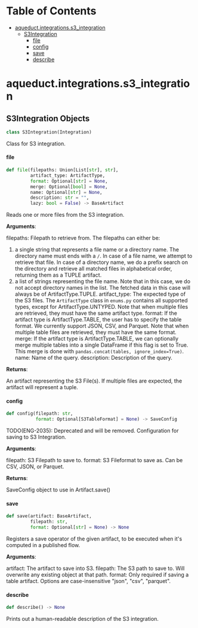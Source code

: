 # Table of Contents

* [aqueduct.integrations.s3\_integration](#aqueduct.integrations.s3_integration)
  * [S3Integration](#aqueduct.integrations.s3_integration.S3Integration)
    * [file](#aqueduct.integrations.s3_integration.S3Integration.file)
    * [config](#aqueduct.integrations.s3_integration.S3Integration.config)
    * [save](#aqueduct.integrations.s3_integration.S3Integration.save)
    * [describe](#aqueduct.integrations.s3_integration.S3Integration.describe)

<a id="aqueduct.integrations.s3_integration"></a>

# aqueduct.integrations.s3\_integration

<a id="aqueduct.integrations.s3_integration.S3Integration"></a>

## S3Integration Objects

```python
class S3Integration(Integration)
```

Class for S3 integration.

<a id="aqueduct.integrations.s3_integration.S3Integration.file"></a>

#### file

```python
def file(filepaths: Union[List[str], str],
         artifact_type: ArtifactType,
         format: Optional[str] = None,
         merge: Optional[bool] = None,
         name: Optional[str] = None,
         description: str = "",
         lazy: bool = False) -> BaseArtifact
```

Reads one or more files from the S3 integration.

**Arguments**:

  filepaths:
  Filepath to retrieve from. The filepaths can either be:
  1) a single string that represents a file name or a directory name. The directory
  name must ends with a `/`. In case of a file name, we attempt to retrieve that file.
  In case of a directory name, we do a prefix search on the directory and retrieve
  all matched files in alphabetical order, returning them as a TUPLE artifact.
  2) a list of strings representing the file name. Note that in this case, we do not
  accept directory names in the list. The fetched data in this case will always be of
  ArtifactType.TUPLE.
  artifact_type:
  The expected type of the S3 files. The `ArtifactType` class in `enums.py` contains all
  supported types, except for ArtifactType.UNTYPED. Note that when multiple files are
  retrieved, they must have the same artifact type.
  format:
  If the artifact type is ArtifactType.TABLE, the user has to specify the table format.
  We currently support JSON, CSV, and Parquet. Note that when multiple table files are
  retrieved, they must have the same format.
  merge:
  If the artifact type is ArtifactType.TABLE, we can optionally merge multiple tables
  into a single DataFrame if this flag is set to True. This merge is done with
  `pandas.concat(tables, ignore_index=True)`.
  name:
  Name of the query.
  description:
  Description of the query.
  

**Returns**:

  An artifact representing the S3 File(s). If multiple files are expected, the artifact
  will represent a tuple.

<a id="aqueduct.integrations.s3_integration.S3Integration.config"></a>

#### config

```python
def config(filepath: str,
           format: Optional[S3TableFormat] = None) -> SaveConfig
```

TODO(ENG-2035): Deprecated and will be removed.
Configuration for saving to S3 Integration.

**Arguments**:

  filepath:
  S3 Filepath to save to.
  format:
  S3 Fileformat to save as. Can be CSV, JSON, or Parquet.

**Returns**:

  SaveConfig object to use in Artifact.save()

<a id="aqueduct.integrations.s3_integration.S3Integration.save"></a>

#### save

```python
def save(artifact: BaseArtifact,
         filepath: str,
         format: Optional[str] = None) -> None
```

Registers a save operator of the given artifact, to be executed when it's computed in a published flow.

**Arguments**:

  artifact:
  The artifact to save into S3.
  filepath:
  The S3 path to save to. Will overwrite any existing object at that path.
  format:
  Only required if saving a table artifact. Options are case-insensitive "json", "csv", "parquet".

<a id="aqueduct.integrations.s3_integration.S3Integration.describe"></a>

#### describe

```python
def describe() -> None
```

Prints out a human-readable description of the S3 integration.


